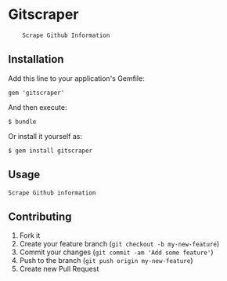 # Gitscraper

		Scrape Github Information

## Installation

Add this line to your application's Gemfile:

    gem 'gitscraper'

And then execute:

    $ bundle

Or install it yourself as:

    $ gem install gitscraper

## Usage

	Scrape Github information

## Contributing

1. Fork it
2. Create your feature branch (`git checkout -b my-new-feature`)
3. Commit your changes (`git commit -am 'Add some feature'`)
4. Push to the branch (`git push origin my-new-feature`)
5. Create new Pull Request
